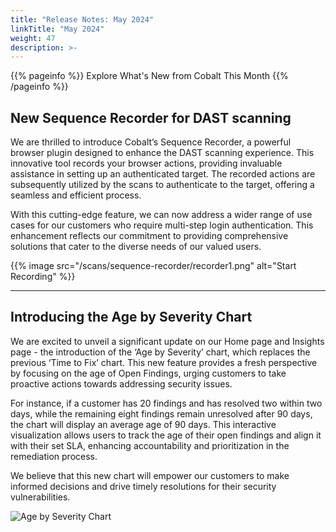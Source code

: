```yaml
---
title: "Release Notes: May 2024"
linkTitle: "May 2024"
weight: 47
description: >-
---
```


{{% pageinfo %}}
Explore What's New from Cobalt This Month
{{% /pageinfo %}}

## New Sequence Recorder for DAST scanning

We are thrilled to introduce Cobalt’s Sequence Recorder, a powerful browser plugin designed to enhance the DAST scanning experience. This innovative tool records your browser actions, providing invaluable assistance in setting up an authenticated target. The recorded actions are subsequently utilized by the scans to authenticate to the target, offering a seamless and efficient process.

With this cutting-edge feature, we can now address a wider range of use cases for our customers who require multi-step login authentication. This enhancement reflects our commitment to providing comprehensive solutions that cater to the diverse needs of our valued users.

{{% image src="/scans/sequence-recorder/recorder1.png" alt="Start Recording" %}}

---

## Introducing the Age by Severity Chart

We are excited to unveil a significant update on our Home page and Insights page - the introduction of the ‘Age by Severity’ chart, which replaces the previous ‘Time to Fix’ chart. This new feature provides a fresh perspective by focusing on the age of Open Findings, urging customers to take proactive actions towards addressing security issues.

For instance, if a customer has 20 findings and has resolved two within two days, while the remaining eight findings remain unresolved after 90 days, the chart will display an average age of 90 days. This interactive visualization allows users to track the age of their open findings and align it with their set SLA, enhancing accountability and prioritization in the remediation process.

We believe that this new chart will empower our customers to make informed decisions and drive timely resolutions for their security vulnerabilities.

![Age by Severity Chart](/release-notes/age-by-severity.png "Age by Severity")
